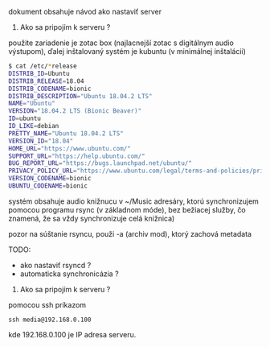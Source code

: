 dokument obsahuje návod ako nastaviť server


1) Ako sa pripojím k serveru ?


použite zariadenie je zotac box (najlacnejší zotac s digitálnym audio výstupom), ďalej inštalovaný systém je kubuntu (v minimálnej inštalácii)

```bash
$ cat /etc/*release
DISTRIB_ID=Ubuntu
DISTRIB_RELEASE=18.04
DISTRIB_CODENAME=bionic
DISTRIB_DESCRIPTION="Ubuntu 18.04.2 LTS"
NAME="Ubuntu"
VERSION="18.04.2 LTS (Bionic Beaver)"
ID=ubuntu
ID_LIKE=debian
PRETTY_NAME="Ubuntu 18.04.2 LTS"
VERSION_ID="18.04"
HOME_URL="https://www.ubuntu.com/"
SUPPORT_URL="https://help.ubuntu.com/"
BUG_REPORT_URL="https://bugs.launchpad.net/ubuntu/"
PRIVACY_POLICY_URL="https://www.ubuntu.com/legal/terms-and-policies/privacy-policy"
VERSION_CODENAME=bionic
UBUNTU_CODENAME=bionic
```

systém obsahuje audio knižnucu v ~/Music adresáry, ktorú synchronizujem pomocou programu rsync (v základnom móde), bez bežiacej služby, čo znamená, že sa vždy synchronizuje celá knižnica)


pozor na súštanie rsyncu, použi -a (archiv mod), ktorý zachová metadata


TODO: 
* ako nastaviť rsyncd ?
* automaticka synchronicázia ?
 






1) Ako sa pripojím k serveru ?

pomocou ssh príkazom

	ssh media@192.168.0.100

kde 192.168.0.100 je IP adresa serveru.

